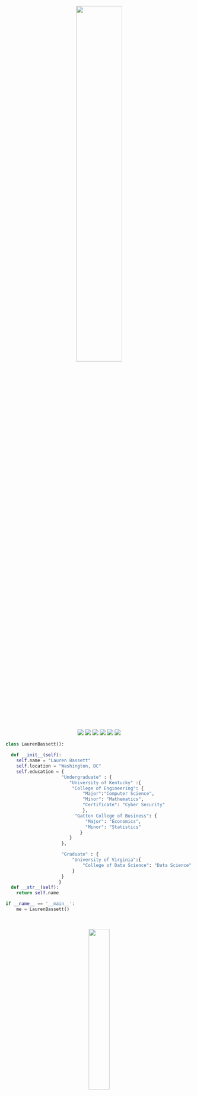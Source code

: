 

<!--
**LaurenBassett/LaurenBassett** is a ✨ _special_ ✨ repository because its `README.md` (this file) appears on your GitHub profile.

Here are some ideas to get you started:

- 🔭 I’m currently working on ...
- 🌱 I’m currently learning ...
- 👯 I’m looking to collaborate on ...
- 🤔 I’m looking for help with ...
- 💬 Ask me about ...
- 📫 How to reach me: ...
- 😄 Pronouns: ...
- ⚡ Fun fact: ...
-->
<p align='center'>
  <img width = "49.5%" src="https://github-readme-stats.vercel.app/api?username=laurenbassett&theme=dracula&show_icons=true)"/>
</p>

<p>
<div align="center">
  <img src="https://img.shields.io/badge/Python-14354C?style=for-the-badge&logo=python&logoColor=white">
  <img src="https://img.shields.io/badge/R-276DC3?style=for-the-badge&logo=r&logoColor=white">
  <img src="https://img.shields.io/badge/ArangoDB-DDE072?style=for-the-badge&logo=ArangoDB&logoColor=white">
  <img src="https://img.shields.io/badge/PostgreSQL-316192?style=for-the-badge&logo=postgresql&logoColor=white">
  <img src="https://img.shields.io/badge/Tableau-E97627?style=for-the-badge&logo=Tableau&logoColor=white">
  <img src="https://img.shields.io/badge/Airflow-017CEE?style=for-the-badge&logo=Apache%20Airflow&logoColor=white">
  
</div>
</p>

```python
class LaurenBassett():
    
  def __init__(self):
    self.name = "Lauren Bassett"
    self.location = "Washington, DC"
    self.education = {
                     "Undergraduate" : {
                        "University of Kentucky" :{
                         "College of Engineering": {
                             "Major":"Computer Science",
                             "Minor": "Mathematics",
                             "Certificate": "Cyber Security"
                             },
                          "Gatton College of Business": {
                              "Major": "Economics",
                              "Minor": "Statistics"
                            }                       
                        }
                     },

                     "Graduate" : {
                         "University of Virginia":{ 
                             "College of Data Science": "Data Science"
                         }
                     }
                    }
  def __str__(self):
    return self.name

if __name__ == '__main__':
    me = LaurenBassett()
```
<br/>
<p align='center'>
<img width = '33.3%' src="https://github-readme-stats.vercel.app/api/top-langs/?username=laurenbassett&theme=dracula" />
<br>
